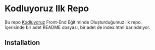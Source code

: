 # Kodluyoruz Ilk Repo
Bu repo [Kodluyoruz](https://www.kodluyoruz.org) Front-End Eğitiminde Oluşturduğumuz ilk repo. İçerisinde bir adet README dosyası, bir adet de index.html barındırıyor.

## Installation

